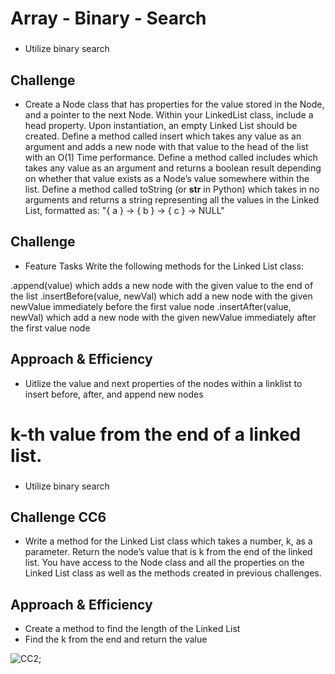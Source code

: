 # Array - Binary - Search

### 

- Utilize binary search 


## Challenge

- Create a Node class that has properties for the value stored in the Node, and a pointer to the next Node.
Within your LinkedList class, include a head property. Upon instantiation, an empty Linked List should be created.
Define a method called insert which takes any value as an argument and adds a new node with that value to the head of the list with an O(1) Time performance.
Define a method called includes which takes any value as an argument and returns a boolean result depending on whether that value exists as a Node’s value somewhere within the list.
Define a method called toString (or __str__ in Python) which takes in no arguments and returns a string representing all the values in the Linked List, formatted as:
"{ a } -> { b } -> { c } -> NULL"



## Challenge
- Feature Tasks
Write the following methods for the Linked List class:

.append(value) which adds a new node with the given value to the end of the list
.insertBefore(value, newVal) which add a new node with the given newValue immediately before the first value node
.insertAfter(value, newVal) which add a new node with the given newValue immediately after the first value node



## Approach & Efficiency
- Uitlize the value and next properties of the nodes within a linklist to insert before, after, and append new nodes




# k-th value from the end of a linked list.



### 

- Utilize binary search 


## Challenge CC6

- Write a method for the Linked List class which takes a number, k, as a parameter. Return the node’s value that is k from the end of the linked list. You have access to the Node class and all the properties on the Linked List class as well as the methods created in previous challenges.



## Approach & Efficiency

- Create a method to find the length of the Linked List
- Find the k from the end and return the value

![CC2](../assets/nth.jpg);

